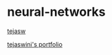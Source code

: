 ﻿# neural-networks


[tejasw](https://github.com/Tejaswini-Gsl/neural-networks/assets/60133477/59acbaed-0666-4c0e-91ff-09d080917f85)

[tejaswini's portfolio](https://tejaswini-gsl.github.io/satya-lakshmi-tejaswini.github.io/index)
